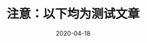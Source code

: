 ---
title: 注意：以下均为测试文章
tags: ["Ubuntu", "Linux内核", "系统调用"]
categories: ["Linux"]
date: 2020-04-18
---
